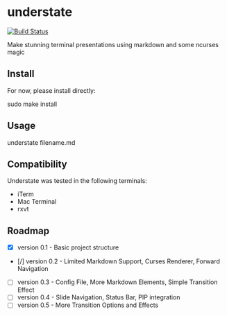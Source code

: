 understate
==========
[![Build Status](https://travis-ci.org/L3V3L9/understate.png)](https://travis-ci.org/L3V3L9/understate)

Make stunning terminal presentations using markdown and some ncurses magic


Install
-------

For now, please install directly:
   
   sudo make install

Usage
-----
   
   understate filename.md



Compatibility
-------------

Understate was tested in the following terminals:

* iTerm
* Mac Terminal
* rxvt


Roadmap
-------

* [X] version 0.1 - Basic project structure
* [/] version 0.2 - Limited Markdown Support, Curses Renderer, Forward Navigation
* [ ] version 0.3 - Config File, More Markdown Elements, Simple Transition Effect
* [ ] version 0.4 - Slide Navigation, Status Bar, PIP integration
* [ ] version 0.5 - More Transition Options and Effects 

